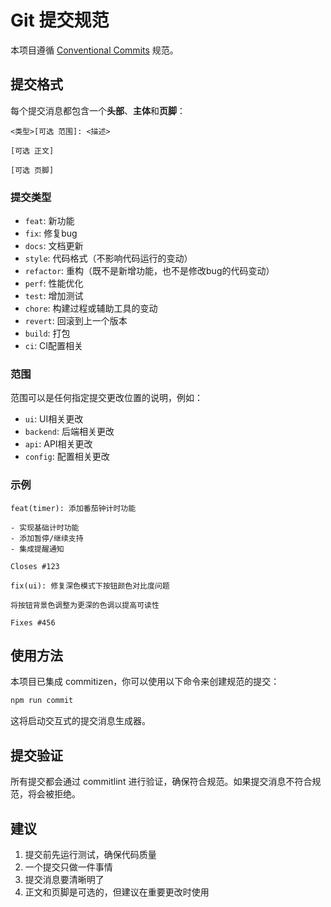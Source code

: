 # Git 提交规范

本项目遵循 [Conventional Commits](https://www.conventionalcommits.org/zh-hans/v1.0.0-beta.4/) 规范。

## 提交格式

每个提交消息都包含一个**头部**、**主体**和**页脚**：

```
<类型>[可选 范围]: <描述>

[可选 正文]

[可选 页脚]
```

### 提交类型

- `feat`: 新功能
- `fix`: 修复bug
- `docs`: 文档更新
- `style`: 代码格式（不影响代码运行的变动）
- `refactor`: 重构（既不是新增功能，也不是修改bug的代码变动）
- `perf`: 性能优化
- `test`: 增加测试
- `chore`: 构建过程或辅助工具的变动
- `revert`: 回滚到上一个版本
- `build`: 打包
- `ci`: CI配置相关

### 范围

范围可以是任何指定提交更改位置的说明，例如：

- `ui`: UI相关更改
- `backend`: 后端相关更改
- `api`: API相关更改
- `config`: 配置相关更改

### 示例

```
feat(timer): 添加番茄钟计时功能

- 实现基础计时功能
- 添加暂停/继续支持
- 集成提醒通知

Closes #123
```

```
fix(ui): 修复深色模式下按钮颜色对比度问题

将按钮背景色调整为更深的色调以提高可读性

Fixes #456
```

## 使用方法

本项目已集成 commitizen，你可以使用以下命令来创建规范的提交：

```bash
npm run commit
```

这将启动交互式的提交消息生成器。

## 提交验证

所有提交都会通过 commitlint 进行验证，确保符合规范。如果提交消息不符合规范，将会被拒绝。

## 建议

1. 提交前先运行测试，确保代码质量
2. 一个提交只做一件事情
3. 提交消息要清晰明了
4. 正文和页脚是可选的，但建议在重要更改时使用 